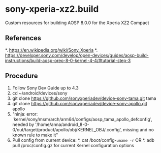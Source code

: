 # sony-xperia-xz2.build
Custom resources for building AOSP 8.0.0 for the Xperia XZ2 Compact

References
----------
*. https://en.wikipedia.org/wiki/Sony_Xperia
*. https://developer.sony.com/develop/open-devices/guides/aosp-build-instructions/build-aosp-oreo-8-0-kernel-4-4/#tutorial-step-3

Procedure
---------
1. Follow Sony Dev Guide up to 4.3
2. cd ~/android/devices/sony
  1. git clone https://github.com/sonyxperiadev/device-sony-tama.git tama
  2. git clone https://github.com/sonyxperiadev/device-sony-apollo.git apollo
3. "ninja: error: 'kernel/sony/msm/arch/arm64/configs/aosp_tama_apollo_defconfig', needed by '/home/anna/android_8-0-0/out/target/product/apollo/obj/KERNEL_OBJ/.config', missing and no known rule to make it"
4. Pull config from current device:
  *. cat /boot/config-`uname -r`   OR
  *. adb pull /proc/config.gz  for current Kernel configuration options
